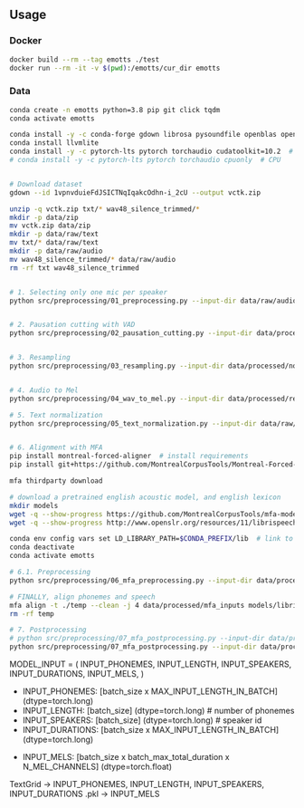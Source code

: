 ## Usage

### Docker

```bash
docker build --rm --tag emotts ./test
docker run --rm -it -v $(pwd):/emotts/cur_dir emotts
```

### Data

```bash
conda create -n emotts python=3.8 pip git click tqdm
conda activate emotts

conda install -y -c conda-forge gdown librosa pysoundfile openblas openfst pynini ngram baumwelch
conda install llvmlite
conda install -y -c pytorch-lts pytorch torchaudio cudatoolkit=10.2  # CUDA 10.2
# conda install -y -c pytorch-lts pytorch torchaudio cpuonly  # CPU


# Download dataset
gdown --id 1vpnvduieFdJSICTNqIqakcOdhn-i_2cU --output vctk.zip

unzip -q vctk.zip txt/* wav48_silence_trimmed/*
mkdir -p data/zip
mv vctk.zip data/zip
mkdir -p data/raw/text
mv txt/* data/raw/text
mkdir -p data/raw/audio
mv wav48_silence_trimmed/* data/raw/audio
rm -rf txt wav48_silence_trimmed


# 1. Selecting only one mic per speaker
python src/preprocessing/01_preprocessing.py --input-dir data/raw/audio --output-dir data/processed/audio_single_mic --audio-ext flac


# 2. Pausation cutting with VAD
python src/preprocessing/02_pausation_cutting.py --input-dir data/processed/audio_single_mic --output-dir data/processed/no_pause --target-sr 48000


# 3. Resampling
python src/preprocessing/03_resampling.py --input-dir data/processed/no_pause --output-dir data/processed/resampled --resample-rate 22050


# 4. Audio to Mel
python src/preprocessing/04_wav_to_mel.py --input-dir data/processed/resampled --output-dir data/processed/mels

# 5. Text normalization
python src/preprocessing/05_text_normalization.py --input-dir data/raw/text --output-dir data/processed/mfa_inputs


# 6. Alignment with MFA
pip install montreal-forced-aligner  # install requirements
pip install git+https://github.com/MontrealCorpusTools/Montreal-Forced-Aligner.git  # install latest updates

mfa thirdparty download

# download a pretrained english acoustic model, and english lexicon
mkdir models
wget -q --show-progress https://github.com/MontrealCorpusTools/mfa-models/raw/main/acoustic/english.zip -P models
wget -q --show-progress http://www.openslr.org/resources/11/librispeech-lexicon.txt -P models

conda env config vars set LD_LIBRARY_PATH=$CONDA_PREFIX/lib  # link to libopenblas
conda deactivate
conda activate emotts

# 6.1. Preprocessing
python src/preprocessing/06_mfa_preprocessing.py --input-dir data/processed/resampled --output-dir data/processed/mfa_inputs

# FINALLY, align phonemes and speech
mfa align -t ./temp --clean -j 4 data/processed/mfa_inputs models/librispeech-lexicon.txt models/english.zip data/processed/mfa_outputs
rm -rf temp

# 7. Postprocessing
# python src/preprocessing/07_mfa_postprocessing.py --input-dir data/processed/mfa_outputs
python src/preprocessing/07_mfa_postprocessing.py --input-dir data/processed/mels
```

MODEL_INPUT = (
    INPUT_PHONEMES,
    INPUT_LENGTH,
    INPUT_SPEAKERS,
    INPUT_DURATIONS,
    INPUT_MELS,
)

+ INPUT_PHONEMES: [batch_size x MAX_INPUT_LENGTH_IN_BATCH] (dtype=torch.long)
+ INPUT_LENGTH: [batch_size] (dtype=torch.long)  # number of phonemes
+ INPUT_SPEAKERS: [batch_size] (dtype=torch.long)  # speaker id
+ INPUT_DURATIONS: [batch_size x MAX_INPUT_LENGTH_IN_BATCH] (dtype=torch.long)
- INPUT_MELS: [batch_size x batch_max_total_duration x N_MEL_CHANNELS] (dtype=torch.float)

TextGrid -> INPUT_PHONEMES, INPUT_LENGTH, INPUT_SPEAKERS, INPUT_DURATIONS
.pkl -> INPUT_MELS
